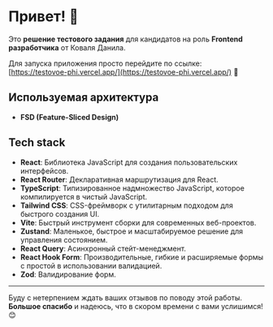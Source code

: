 # Привет! 👋

Это **решение тестового задания** для кандидатов на роль **Frontend разработчика** от Коваля Данила.

Для запуска приложения просто перейдите по ссылке:  
[https://testovoe-phi.vercel.app/](https://testovoe-phi.vercel.app/) 🚀

## Используемая архитектура
- **FSD (Feature-Sliced Design)**

## Tech stack
- **React**: Библиотека JavaScript для создания пользовательских интерфейсов.
- **React Router**: Декларативная маршрутизация для React.
- **TypeScript**: Типизированное надмножество JavaScript, которое компилируется в чистый JavaScript.
- **Tailwind CSS**: CSS-фреймворк с утилитарным подходом для быстрого создания UI.
- **Vite**: Быстрый инструмент сборки для современных веб-проектов.
- **Zustand**: Маленькое, быстрое и масштабируемое решение для управления состоянием.
- **React Query**: Асинхронный стейт-менеджмент.
- **React Hook Form**: Производительные, гибкие и расширяемые формы с простой в использовании валидацией.
- **Zod**: Валидирование форм.

---

Буду с нетерпением ждать ваших отзывов по поводу этой работы.
**Большое спасибо** и надеюсь, что в скором времени с вами услишимся! 😊
